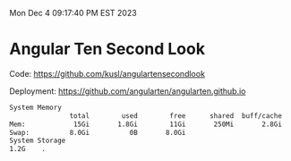 Mon Dec  4 09:17:40 PM EST 2023

# Angular Ten Second Look

Code: https://github.com/kusl/angulartensecondlook

Deployment: https://github.com/angularten/angularten.github.io

```bash
System Memory
               total        used        free      shared  buff/cache   available
Mem:            15Gi       1.8Gi        11Gi       250Mi       2.8Gi        13Gi
Swap:          8.0Gi          0B       8.0Gi
System Storage
1.2G	.
